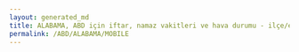 ```yaml
---
layout: generated_md
title: ALABAMA, ABD için iftar, namaz vakitleri ve hava durumu - ilçe/eyalet seç
permalink: /ABD/ALABAMA/MOBILE
---
```


<script type="text/javascript">
  var country = ABD;
  var city = ALABAMA;
  var state = MOBILE;
  var lat = 72;
  var lon = 21;
</script>

